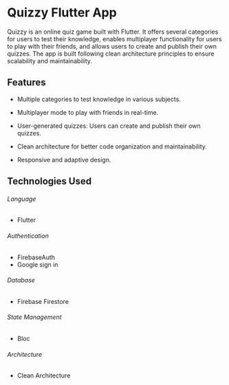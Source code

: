 # Quizzy Flutter App

Quizzy is an online quiz game built with Flutter. It offers several categories for users to test their knowledge, enables multiplayer functionality for users to play with their friends, and allows users to create and publish their own quizzes. The app is built following clean architecture principles to ensure scalability and maintainability.
## Features
* Multiple categories to test knowledge in various subjects.

* Multiplayer mode to play with friends in real-time.

* User-generated quizzes: Users can create and publish their own quizzes.

* Clean architecture for better code organization and maintainability.

* Responsive and adaptive design.
## Technologies Used
###### Language
* Flutter
###### Authentication
* FirebaseAuth
* Google sign in
###### Database
* Firebase Firestore
###### State Management
* Bloc
###### Architecture
* Clean Architecture

